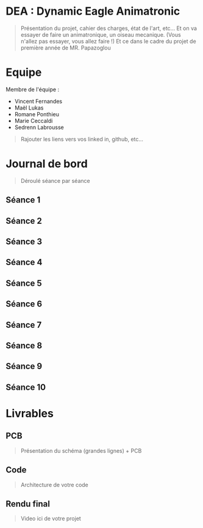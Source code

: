 # DEA : Dynamic Eagle Animatronic
> Présentation du projet, cahier des charges, état de l'art, etc...
Et on va essayer de faire un animatronique, un oiseau mecanique. (Vous n'allez pas essayer, vous allez faire !)
Et ce dans le cadre du projet de première année de MR. Papazoglou


# Equipe
Membre de l'équipe : 
* Vincent Fernandes
* Maël Lukas
* Romane Ponthieu
* Marie Ceccaldi
* Sedrenn Labrousse
> Rajouter les liens vers vos linked in, github, etc...

# Journal de bord
> Déroulé séance par séance

## Séance 1
## Séance 2
## Séance 3
## Séance 4
## Séance 5
## Séance 6
## Séance 7
## Séance 8
## Séance 9
## Séance 10

# Livrables
## PCB
> Présentation du schéma (grandes lignes) + PCB

## Code
> Architecture de votre code

## Rendu final
> Video ici de votre projet


